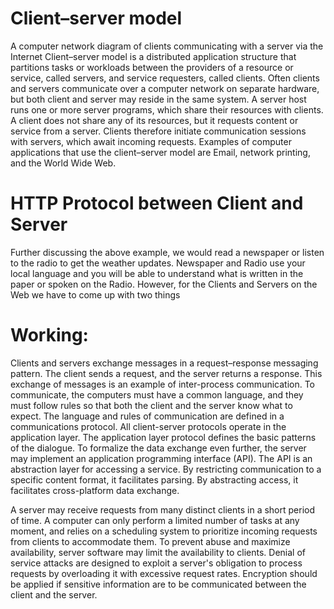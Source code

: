# Client–server model

A computer network diagram of clients communicating with a server via the Internet
Client–server model is a distributed application structure that partitions tasks or workloads between the providers of a resource or service, called servers, and service requesters, called clients. Often clients and servers communicate over a computer network on separate hardware, but both client and server may reside in the same system. A server host runs one or more server programs, which share their resources with clients. A client does not share any of its resources, but it requests content or service from a server. Clients therefore initiate communication sessions with servers, which await incoming requests. Examples of computer applications that use the client–server model are Email, network printing, and the World Wide Web.

# HTTP Protocol between Client and Server
Further discussing the above example, we would read a newspaper or listen to the radio to get the weather updates. Newspaper and Radio use your local language and you will be able to understand what is written in the paper or spoken on the Radio. However, for the Clients and Servers on the Web we have to come up with two things

# Working:

Clients and servers exchange messages in a request–response messaging pattern. The client sends a request, and the server returns a response. This exchange of messages is an example of inter-process communication. To communicate, the computers must have a common language, and they must follow rules so that both the client and the server know what to expect. The language and rules of communication are defined in a communications protocol. All client-server protocols operate in the application layer. The application layer protocol defines the basic patterns of the dialogue. To formalize the data exchange even further, the server may implement an application programming interface (API). The API is an abstraction layer for accessing a service. By restricting communication to a specific content format, it facilitates parsing. By abstracting access, it facilitates cross-platform data exchange.

A server may receive requests from many distinct clients in a short period of time. A computer can only perform a limited number of tasks at any moment, and relies on a scheduling system to prioritize incoming requests from clients to accommodate them. To prevent abuse and maximize availability, server software may limit the availability to clients. Denial of service attacks are designed to exploit a server's obligation to process requests by overloading it with excessive request rates. Encryption should be applied if sensitive information are to be communicated between the client and the server.